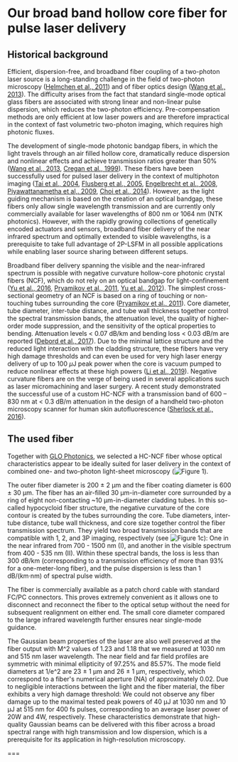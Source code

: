 # Our broad band hollow core fiber for pulse laser delivery

## Historical background
Efficient, dispersion-free, and broadband fiber coupling of a two-photon laser source is a long-standing challenge in the field of two-photon microscopy ([Helmchen et al., 2011](http://cshprotocols.cshlp.org/content/2013/10/pdb.top078147.long)) and of fiber optics design ([Wang et al., 2013](https://www.cambridge.org/core/journals/high-power-laser-science-and-engineering/article/hollowcore-photonic-crystal-fibre-for-high-power-laser-beam-delivery/8D2851845D043DA937A93F431D9F9D9C)). The difficulty arises from the fact that standard single-mode optical glass fibers are associated with strong linear and non-linear pulse dispersion, which reduces the two-photon efficiency. Pre-compensation methods are only efficient at low laser powers and are therefore impractical in the context of fast volumetric two-photon imaging, which requires high photonic fluxes. 

The development of single-mode photonic bandgap fibers, in which the light travels through an air filled hollow core, dramatically reduce dispersion and nonlinear effects and achieve transmission ratios greater than 50% ([Wang et al., 2013](https://www.cambridge.org/core/journals/high-power-laser-science-and-engineering/article/hollowcore-photonic-crystal-fibre-for-high-power-laser-beam-delivery/8D2851845D043DA937A93F431D9F9D9C), [Cregan et al., 1999](https://www.science.org/doi/10.1126/science.285.5433.1537)). These fibers have been successfully used for pulsed laser delivery in the context of multiphoton imaging ([Tai et al., 2004](https://opg.optica.org/abstract.cfm?URI=oe-12-25-6122), [Flusberg et al., 2005](https://opg.optica.org/abstract.cfm?URI=ol-30-17-2272), [Engelbrecht et al., 2008](https://opg.optica.org/abstract.cfm?URI=oe-16-8-5556), [Piyawattanametha et al,. 2009](https://opg.optica.org/abstract.cfm?&uri=ol-34-15-2309), [Choi et al., 2014](https://www.nature.com/articles/srep06626)). However, as the light guiding mechanism is based on the creation of an optical bandgap, these fibers only allow single wavelength transmission and are currently only commercially available for laser wavelengths of 800 nm or 1064 nm (NTK photonics). However, with the rapidly growing collections of genetically encoded actuators and sensors, broadband fiber delivery of the near infrared spectrum and optimally extended to visible wavelengths, is a prerequisite to take full advantage of 2P-LSFM in all possible applications while enabling laser source sharing between different setups.

Broadband fiber delivery spanning the visible and the near-infrared spectrum is possible with negative curvature hollow-core photonic crystal fibers (NCF), which do not rely on an optical bandgap for light-confinement ([Yu et al., 2016](https://opg.optica.org/abstract.cfm?URI=oe-24-12-12969), [Pryamikov et al., 2011](https://opg.optica.org/abstract.cfm?URI=oe-19-2-1441), [Yu et al., 2012](https://doi.org/10.1364/OE.20.011153)). The simplest cross-sectional geometry of an NCF is based on a ring of touching or non-touching tubes surrounding the core ([Pryamikov et al., 2011](https://opg.optica.org/abstract.cfm?URI=oe-19-2-1441)). Core diameter, tube diameter, inter-tube distance, and tube wall thickness together control the spectral transmission bands, the attenuation level, the quality of higher-order mode suppression, and the sensitivity of the optical properties to bending. Attenuation levels < 0.07 dB/km and bending loss < 0.03 dB/m are reported ([Debord et al., 2017](https://doi.org/10.1364/OPTICA.4.000209)). Due to the minimal lattice structure and the reduced light interaction with the cladding structure, these fibers have very high damage thresholds and can even be used for very high laser energy delivery of up to 100 $\mu\textrm{J}$ peak power when the core is vacuum pumped to reduce nonlinear effects at these high powers ([Li et al., 2019](https://doi.org/10.1016/j.ijleo.2019.163093)). Negative curvature fibers are on the verge of being used in several applications such as laser micromachining and laser surgery. A recent study demonstrated the successful use of a custom HC-NCF with a transmission band of 600 – 830 nm at < 0.3 dB/m attenuation in the design of a handheld two-photon microscopy scanner for human skin autofluorescence ([Sherlock et al., 2016](https://doi.org/10.1002/jbio.201500290)).

## The used fiber

Together with [GLO Photonics](https://www.glophotonics.fr/), we selected a HC-NCF fiber whose optical characteristics appear to be ideally suited for laser delivery in the context of combined one- and two-photon light-sheet microscopy (![Figure 1](link_to_figure)). 

The outer fiber diameter is 200 ± 2 μm and the fiber coating diameter is 600 ± 30 μm. The fiber has an air-filled 30 μm-in-diameter core surrounded by a ring of eight non-contacting ~10 μm-in-diameter cladding tubes. In this so-called hypocycloid fiber structure, the negative curvature of the core contour is created by the tubes surrounding the core. Tube diameters, inter-tube distance, tube wall thickness, and core size together control the fiber transmission spectrum. They yield two broad transmission bands that are compatible with 1, 2, and 3P imaging, respectively (see ![Figure 1c](link_to_figure_c)): One in the near infrared from 700 - 1500 nm (I), and another in the visible spectrum from 400 - 535 nm (II). Within these spectral bands, the loss is less than 300 dB/km (corresponding to a transmission efficiency of more than 93% for a one-meter-long fiber), and the pulse dispersion is less than 1 dB/(km·nm) of spectral pulse width. 

The fiber is commercially available as a patch chord cable with standard FC/PC connectors. This proves extremely convenient as it allows one to disconnect and reconnect the fiber to the optical setup without the need for subsequent realignment on either end. The small core diameter compared to the large infrared wavelength further ensures near single-mode guidance.

The Gaussian beam properties of the laser are also well preserved at the fiber output with M^2 values of 1.23 and 1.18 that we measured at 1030 nm and 515 nm laser wavelength. The near field and far field profiles are symmetric with minimal ellipticity of 97.25% and 85.57%. The mode field diameters at 1/e^2 are 23 ± 1 μm and 26 ± 1 μm, respectively, which correspond to a fiber's numerical aperture (NA) of approximately 0.02. Due to negligible interactions between the light and the fiber material, the fiber exhibits a very high damage threshold: We could not observe any fiber damage up to the maximal tested peak powers of 40 μJ at 1030 nm and 10 μJ at 515 nm for 400 fs pulses, corresponding to an average laser power of 20W and 4W, respectively. These characteristics demonstrate that high-quality Gaussian beams can be delivered with this fiber across a broad spectral range with high transmission and low dispersion, which is a prerequisite for its application in high-resolution microscopy.


<!--



# Hollow core fiber technology

Efficient, dispersion free and broadband fiber coupling of a two-photon laser source is a long-standing challenge in the field of two-photon microscopy ([Helmchen et al., 2011](http://cshprotocols.cshlp.org/content/2013/10/pdb.top078147.long)) and of fiber optics design ([Wang et al., 2013](https://www.cambridge.org/core/journals/high-power-laser-science-and-engineering/article/hollowcore-photonic-crystal-fibre-for-high-power-laser-beam-delivery/8D2851845D043DA937A93F431D9F9D9C)). The difficulty arises from the fact that standard single mode optical glass fibers are associated with strong linear and non-linear pulse dispersion, which reduces the two-photon efficiency. Pre-compensation methods are only efficient at low laser powers and are therefore impractical in the context of fast volumetric two-photon imaging, which requires high photonic fluxes. 

The development of single-mode photonic bandgap fibers, in which the light travels through an air filled hollow core, dramaticlly reduce dispersion and nonlinear effects and achieve transmission ratios greater than 50% ([Wang et al., 2013](https://www.cambridge.org/core/journals/high-power-laser-science-and-engineering/article/hollowcore-photonic-crystal-fibre-for-high-power-laser-beam-delivery/8D2851845D043DA937A93F431D9F9D9C), [Cregan et al., 1999](https://www.science.org/doi/10.1126/science.285.5433.1537)). These fibers have been successfully used for pulsed laser delivery in the context of multiphoton imaging ([Tai et al., 2004](https://opg.optica.org/abstract.cfm?URI=oe-12-25-6122), [Flusberg et al., 2005](https://opg.optica.org/abstract.cfm?URI=ol-30-17-2272), [Engelbrecht et al., 2008](https://opg.optica.org/abstract.cfm?URI=oe-16-8-5556), [Piyawattanametha et al,. 2009](https://opg.optica.org/abstract.cfm?&uri=ol-34-15-2309), [Choi et al., 2014](https://www.nature.com/articles/srep06626)). Howver, as the light guiding mechanism is based on the creation of an optical bandgap, these fibers only allow single wavelength transmission and are currently only commercially available for laser wavelength of 800 nm or 1064 nm (NTK photonics).  However, with the rapidly growing collections of genetically encoded actuators and sensors, broadband fiber delivery of the near infrared spectrum and optimally extended to visible wavelengths, is a prerequisite to take full advantage of 2P-LSFM in all possible applications while enabling laser source sharing between different setups.

Broadband fiber delivery spanning the visible and the near-infrared spectrum is possible with negative curvature hollow-core photonic crystal fibers (NCF), which do not rely on an optical bandgap for light-confinement ([Yu et al., 2016](https://opg.optica.org/abstract.cfm?URI=oe-24-12-12969), [Pryamikov et al., 2011](https://opg.optica.org/abstract.cfm?URI=oe-19-2-1441), [Yu et al., 2012](https://doi.org/10.1364/OE.20.011153)). The simplest cross-sectional geometry of an NCF is based on a ring of touching or non-touching tubes surrounding the core ([Pryamikov et al., 2011](https://opg.optica.org/abstract.cfm?URI=oe-19-2-1441)). Core diameter, tube diameter, inter-tube distance and tube wall thickness together control the spectral transmission bands, the attenuation level, the quality of higher-order mode suppression and the sensitivity of the optical properties to bending. Attenuation levels < 0.07 dB/km and bending loss < 0.03 dB/m are reported ([Debord et al., 2017](https://doi.org/10.1364/OPTICA.4.000209)). Due to the minimal lattice structure and the reduced light interaction with the cladding structure, these fibers have very high damage thresholds and can even be used for very high laser energy delivery of up to 100 $\mu\textrm{J}$ peak power when the core is vacuum pumped to reduce nonlinear effects at these high powers ([Li et al., 2019](https://doi.org/10.1016/j.ijleo.2019.163093)).  Negative curvature fibers are on the verge of being used in several applications such as laser micromachining and laser surgery. A recent study demonstrated the successful use of a custom HC-NCF with a transmission band of 600 – 830 nm at < 0.3 dB/m attenuation in the design of a handheld two-photon microscopy scanner for human skin autofluorescence ([Sherlock et al., 2016](https://doi.org/10.1002/jbio.201500290)).


Using the fiber, we successfully transferered the broad spectrum of the espensive femtosecond laser source of a standard 2P setup installed on another optical table to our 2P light-sheet module with 98\% transmission efficiency and negligible dispersion. In addition, the optical fiber had an transmission band in the visible spectrum, allowing  that the same  light-sheet module to operated in one-photon mode, greatly simplifying laser alignment, laser safety and sample screening procedures.

Your paragraph goes here.
It will be commented out and won't be rendered.



 We developed a HC-NCF fiber whose  optical characteristics appear to be ideally suited for laser delivery in the context of one- and two-photon light-sheet microscopy (Figure \ref{fig:Compilation}). 
 The outer fiber diameter is 200 $\pm$ 2 \,$\mu$m and the fiber coating diameter is 600 $\pm$ 30\,$\mu$m. 
 The fiber has an air-filled 30\,$\mu$m-in-diameter core surrounded by a ring of eight non-contacting $\approx$ 10\,$\mu$m-in-diameter cladding tubes. In this so-called hypocycloid fiber structure, the negative curvature of the core contour is created by the tubes surrounding the core. Tube diameters, inter tube distance, tube wall thickness and core size together control the fiber transmission spectrum.  They yield two broad transmission bands that are compatible with 1, 2 and 3P imaging, respectively (see Figure \ref{fig:Compilation}c): One in the near infrared from 700 - 1500\,nm (I), another in the visible spectrum from 400 - 535\,nm (II). Within these spectral bands, loss is less than 300\,dB/km (corresponding to a transmission efficiency of more than 93\,\% for a one meter long fiber) and pulse dispersion is less than 1\,dB/(km·nm) of spectral pulse width.  The fiber is commercially available as patch chord cable with standard FC/PC connectors. This proves extremely convenient as it allows one to disconnect and reconnect the fiber to the optical setup without the need of a subsequent realignment on either end. 
 The small core diameter compared to the large infrared wavelength further ensures near single-mode guidance.
 Gaussian beam properties of the laser are also well preserved at the fiber output with M$^2$ values of 1.23 and 1.18 that we measured at 1030\,nm and 515\,nm laser wavelength. The near field and far field profiles are symmetric with minimal ellipticity of 97.25\,\% and 85.57\,\%. The mode field diameters at 1/$e^2$ are 23 $\pm$ 1 \,$\mu$m and 26 $\pm$ 1 \,$\mu$m respectively, which corresponded to a fibers numerical aperture of NA$\approx$0.02. Due to negligible interactions between the light and the fiber material the fiber exhibits a very high damage threshold: We could not observe any fiber damage up to the maximal tested peak powers of 40\,$\mu$J at 1030\,nm and 10\,$\mu$J at 515\,nm for 400\,fs pulses corresponding to an average laser power of 20W and 4W respectively. These characteristics demonstrate that high-quality Gaussian beams can be delivered with this fiber across a broad spectral range with high transmission and low dispersion, a prerequisite for its application in high resolution microscopy. 
 
 -->
 
===


